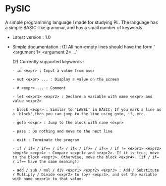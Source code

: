 # PySIC
A simple programming language I made for studying PL.
The language has a simple BASIC-like grammar, and has a small number of keywords.

- Latest version : 1.0

- Simple documentation :
  (1) All non-empty lines should have the form '<keyword> <argument 1> <argument 2> ...'

  (2) Currently supported keywords :
  
      - in <expr> : Input a value from user
      
      - out <expr> ... : Display a value on the screen
      
      - # <expr> ... : Comment
      
      - let <expr1> <expr2> : Declare a variable with name <expr> and value <expr2>
      
      - block <expr> : Similar to 'LABEL' in BASIC; If you mark a line as a 'block',then you can jump to the line using goto, if, etc.
      
      - goto <expr> : Jump to the block with name <expr>
      
      - pass : Do nothing and move to the next line
      
      - exit : Terminate the program
      
      - if / if= / if== / if> / if< / if>= / if<= / if != <expr1> <expr2> <expr3> <expr4> : Compare <expr1> and <expr2>. If it is true, move to the block <expr3>. Otherwise, move the block <expr4>. (if / if= / if== have the same meaning!)
      
      - add / sub / mul / div <expr1> <expr2> <expr3> : Add / Substitute / Multiply / Divide <expr2> to (by) <expr3>, and set the variable with name <expr1> to that value.
